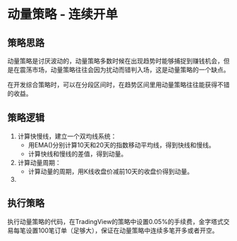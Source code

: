 # 动量策略 - 连续开单

## 策略思路


动量策略是讨厌波动的，动量策略多数时候在出现趋势时能够捕捉到赚钱机会，但是在震荡市场，动量策略往往会因为扰动而错判入场，这是动量策略的一个缺点。

在开发综合策略时，可以在分段区间时，在趋势区间里用动量策略往往能获得不错的收益。

## 策略逻辑
1. 计算快慢线，建立一个双均线系统：
   - 用EMA()分别计算10天和20天的指数移动平均线，得到快线和慢线。
   - 计算快线和慢线的差值，得到动量。
2. 计算动量周期：
   - 计算动量的周期，用K线收盘价减前10天的收盘价得到动量。
3. 

## 执行策略
执行动量策略的代码，在TradingView的策略中设置0.05%的手续费，金字塔式交易每笔设置100笔订单（足够大），保证在动量策略中连续多笔开多或者开空。


